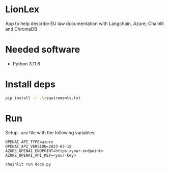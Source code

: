 # LionLex
App to help describe EU law documentation with Langchain, Azure, Chainlit and ChromaDB 

# Needed software

- Python 3.11.6

# Install deps

```bash
pip install -r .\requirements.txt
```

# Run

Setup `.env` file with the following variables:

````agsl
OPENAI_API_TYPE=azure
OPENAI_API_VERSION=2023-05-15
AZURE_OPENAI_ENDPOINT=https:<your-endpoint>
AZURE_OPENAI_API_KEY=<your-key>
````


```bash 
chainlit run docs.py
```